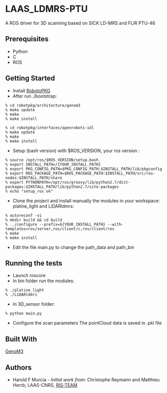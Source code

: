 # LAAS_LDMRS-PTU
A ROS driver for 3D scanning based on SICK LD-MRS and FLIR PTU-46

## Prerequisites
* Python
* C
* ROS

## Getting Started
* Install [RobotoPKG](http://robotpkg.openrobots.org/install.html)
* After run ./bootstrap:
```
% cd robotpkg/architecture/genom3
% make update
% make
% make install
```
```
% cd robotpkg/interfaces/openrobots-idl
% make update
% make
% make install
```

* Setup (bash version) with $ROS_VERSION, your ros version :

```
% source /opt/ros/$ROS_VERSION/setup.bash
% export INSTALL_PATH=/{YOUR_INSTALL_PATH}
% export PKG_CONFIG_PATH=$PKG_CONFIG_PATH:$INSTALL_PATH/lib/pkgconfig
% export ROS_PACKAGE_PATH=$ROS_PACKAGE_PATH:$INSTALL_PATH/src/ros-nodes:$INSTALL_PATH/share
% export PYTHONPATH=/opt/ros/groovy/lib/python2.7/dist-packages:$INSTALL_PATH/lib/python2.7/site-packages
% echo "setup_ros ok"
```

* Clone the project and install manually the modules in your workspace: platine_light and LiDARldmrs:
```
% autoreconf -vi
% mkdir build && cd build
% ../configure --prefix=${YOUR_INSTALL_PATH} --with-templates=ros/server,ros/client/c,ros/client/ros
% make
% make install
```
* Edit the file main.py to change the path_data and path_bin

## Running the tests
* Launch roscore
* In bin folder run the modules:
```
% ./platine_light
% ./LiDARldmrs
```
* In 3D_sensor folder:
```
% python main.py
```
* Configure the scan parameters
The pointCloud data is saved in .pkl file

## Built With
[GenoM3](https://www.openrobots.org/wiki/genom3)

## Authors
* Harold F Murcia - *Initial work from:*  Christophe Reymann and  Matthieu Herrb; LAAS-CNRS, [RIS-TEAM](https://www.laas.fr/public/en)
